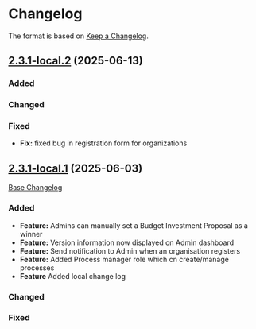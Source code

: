 # Changelog

The format is based on [Keep a Changelog](http://keepachangelog.com/en/1.0.0/).

## [2.3.1-local.2](https://github.com/cosladigital/consul-latest/tree/2.3.1-local.2) (2025-06-13)

### Added

### Changed

### Fixed
- **Fix:** fixed bug in registration form for organizations
  
## [2.3.1-local.1](https://github.com/cosladigital/consul-latest/tree/2.3.1-local.1) (2025-06-03)

[Base Changelog](https://github.com/consuldemocracy/consuldemocracy/compare/2.3.0...2.3.1)

### Added

- **Feature:** Admins can manually set a Budget Investment Proposal as a winner
- **Feature:** Version information now displayed on Admin dashboard
- **Feature:** Send notification to Admin when an organisation registers
- **Feature:** Added Process manager role which cn create/manage processes
- **Feature** Added local change log

### Changed

### Fixed


